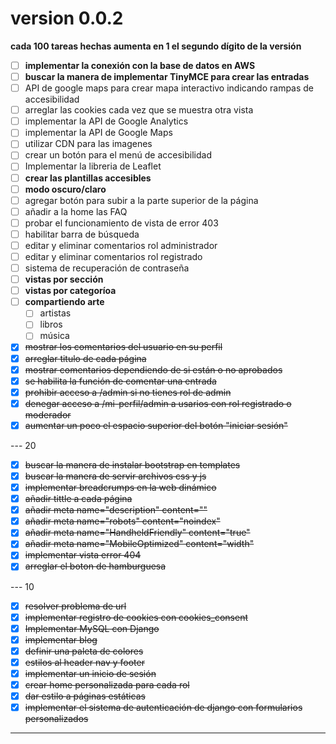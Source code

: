 # version 0.0.2

**cada 100 tareas hechas aumenta en 1 el segundo dígito de la versión**

- [ ] **implementar la conexión con la base de datos en AWS**
- [ ] **buscar la manera de implementar TinyMCE para crear las entradas**
- [ ] API de google maps para crear mapa interactivo indicando rampas de accesibilidad
- [ ] arreglar las cookies cada vez que se muestra otra vista
- [ ] implementar la API de Google Analytics
- [ ] implementar la API de Google Maps
- [ ] utilizar CDN para las imagenes
- [ ] crear un botón para el menú de accesibilidad
- [ ] Implementar la libreria de Leaflet
- [ ] **crear las plantillas accesibles**
- [ ] **modo oscuro/claro**
- [ ] agregar botón para subir a la parte superior de la página
- [ ] añadir a la home las FAQ
- [ ] probar el funcionamiento de vista de error 403
- [ ] habilitar barra de búsqueda
- [ ] editar y eliminar comentarios rol administrador
- [ ] editar y eliminar comentarios rol registrado
- [ ] sistema de recuperación de contraseña
- [ ] **vistas por sección**
- [ ] **vistas por categoríoa**
- [ ] **compartiendo arte**
    - [ ] artistas
    - [ ] libros
    - [ ] música
- [x] ~~mostrar los comentarios del usuario en su perfil~~
- [x] ~~arreglar titulo de cada página~~
- [x] ~~mostrar comentarios dependiendo de si están o no aprobados~~
- [x] ~~se habilita la función de comentar una entrada~~
- [x] ~~prohibir acceso a /admin si no tienes rol de admin~~
- [x] ~~denegar acceso a /mi-perfil/admin a usarios con rol registrado o moderador~~
- [x] ~~aumentar un poco el espacio superior del botón "iniciar sesión"~~

--- 20

- [x] ~~buscar la manera de instalar bootstrap en templates~~
- [x] ~~buscar la manera de servir archivos css y js~~
- [x] ~~implementar breadcrumps en la web dinámico~~
- [x] ~~añadir tittle a cada página~~
- [x] ~~añadir meta name="description" content=""~~
- [x] ~~añadir meta name="robots" content="noindex"~~
- [x] ~~añadir meta name="HandheldFriendly" content="true"~~
- [x] ~~añadir meta name="MobileOptimized" content="width"~~
- [x] ~~implementar vista error 404~~
- [x] ~~arreglar el boton de hamburguesa~~

--- 10

- [x] ~~resolver problema de url~~
- [x] ~~implementar registro de cookies con cookies_consent~~
- [x] ~~Implementar MySQL con Django~~
- [x] ~~implementar blog~~
- [x] ~~definir una paleta de colores~~
- [x] ~~estilos al header nav y footer~~
- [x] ~~implementar un inicio de sesión~~
- [x] ~~crear home personalizada para cada rol~~
- [x] ~~dar estilo a páginas estáticas~~
- [x] ~~implementar el sistema de autenticación de django con formularios personalizados~~

---
